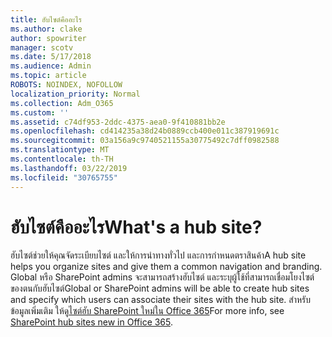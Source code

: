 ```yaml
---
title: ฮับไซต์คืออะไร
ms.author: clake
author: spowriter
manager: scotv
ms.date: 5/17/2018
ms.audience: Admin
ms.topic: article
ROBOTS: NOINDEX, NOFOLLOW
localization_priority: Normal
ms.collection: Adm_O365
ms.custom: ''
ms.assetid: c74df953-2ddc-4375-aea0-9f410881bb2e
ms.openlocfilehash: cd414235a38d24b0889ccb400e011c387919691c
ms.sourcegitcommit: 03a156a9c9740521155a30775492c7dff0982588
ms.translationtype: MT
ms.contentlocale: th-TH
ms.lasthandoff: 03/22/2019
ms.locfileid: "30765755"
---
```

# <a name="whats-a-hub-site"></a><span data-ttu-id="3c9f2-102">ฮับไซต์คืออะไร</span><span class="sxs-lookup"><span data-stu-id="3c9f2-102">What's a hub site?</span></span>

<span data-ttu-id="3c9f2-103">ฮับไซต์ช่วยให้คุณจัดระเบียบไซต์ และให้การนำทางทั่วไป และการกำหนดตราสินค้า</span><span class="sxs-lookup"><span data-stu-id="3c9f2-103">A hub site helps you organize sites and give them a common navigation and branding.</span></span> <span data-ttu-id="3c9f2-104">Global หรือ SharePoint admins จะสามารถสร้างฮับไซต์ และระบุผู้ใช้ที่สามารถเชื่อมโยงไซต์ของตนกับฮับไซต์</span><span class="sxs-lookup"><span data-stu-id="3c9f2-104">Global or SharePoint admins will be able to create hub sites and specify which users can associate their sites with the hub site.</span></span> <span data-ttu-id="3c9f2-105">สำหรับข้อมูลเพิ่มเติม ให้ดู[ไซต์ฮับ SharePoint ใหม่ใน Office 365](https://go.microsoft.com/fwlink/?linkid=869388)</span><span class="sxs-lookup"><span data-stu-id="3c9f2-105">For more info, see [SharePoint hub sites new in Office 365](https://go.microsoft.com/fwlink/?linkid=869388).</span></span>
  


